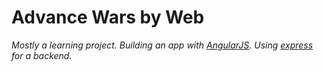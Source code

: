 # Advance Wars by Web

*Mostly a learning project. Building an app with [AngularJS](https://angularjs.org/). Using [express](http://expressjs.com/) for a backend.*